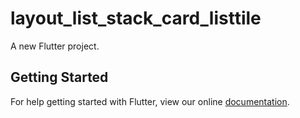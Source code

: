 # layout_list_stack_card_listtile

A new Flutter project.

## Getting Started

For help getting started with Flutter, view our online
[documentation](https://flutter.io/).
